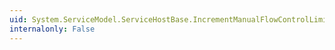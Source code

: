 ```yaml
---
uid: System.ServiceModel.ServiceHostBase.IncrementManualFlowControlLimit(System.Int32)
internalonly: False
---
```


